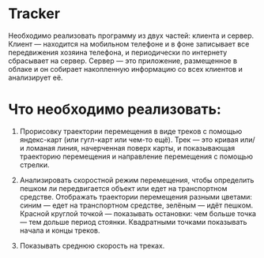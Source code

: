 # Tracker

Необходимо реализовать программу из двух частей: клиента и сервер. Клиент — находится на мобильном телефоне и в фоне записывает все передвижения хозяина телефона, и периодически по интернету сбрасывает на сервер. Сервер — это приложение, размещенное в облаке и он собирает накопленную информацию со всех клиентов и анализирует её.

# Что необходимо реализовать:
1) Прорисовку траектории перемещения в виде треков с помощью яндекс-карт (или гугл-карт или чем-то ещё). Трек — это кривая или/и ломаная линия, начерченная поверх карты, и показывающая траекторию перемещения и направление перемещения с помощью стрелки.

2) Анализировать скоростной режим перемещения, чтобы определить пешком ли передвигается объект или едет на транспортном средстве. Отображать траектории перемещения разными цветами: синим — едет на транспортном средстве, зелёным — идёт пешком. Красной круглой точкой — показывать остановки: чем больше точка — тем дольше период стоянки. Квадратными точками показывать начала и концы треков.

3) Показывать среднюю скорость на треках.
